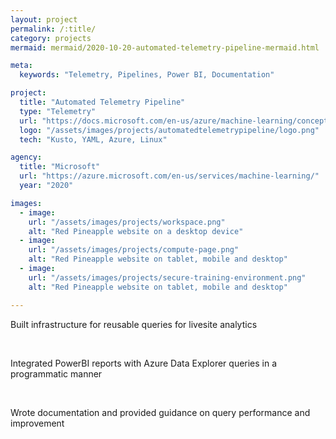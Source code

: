 ```yaml
---
layout: project
permalink: /:title/
category: projects
mermaid: mermaid/2020-10-20-automated-telemetry-pipeline-mermaid.html

meta:
  keywords: "Telemetry, Pipelines, Power BI, Documentation"

project:
  title: "Automated Telemetry Pipeline"
  type: "Telemetry"
  url: "https://docs.microsoft.com/en-us/azure/machine-learning/concept-compute-instance"
  logo: "/assets/images/projects/automatedtelemetrypipeline/logo.png"
  tech: "Kusto, YAML, Azure, Linux"

agency:
  title: "Microsoft"
  url: "https://azure.microsoft.com/en-us/services/machine-learning/"
  year: "2020"

images:
  - image:
    url: "/assets/images/projects/workspace.png"
    alt: "Red Pineapple website on a desktop device"
  - image:
    url: "/assets/images/projects/compute-page.png"
    alt: "Red Pineapple website on tablet, mobile and desktop"
  - image:
    url: "/assets/images/projects/secure-training-environment.png"
    alt: "Red Pineapple website on tablet, mobile and desktop"

---
```


<p class="text">Built infrastructure for reusable queries for livesite analytics</p>
<br />
<p class="text">Integrated PowerBI reports with Azure Data Explorer queries in a programmatic manner</p>
<br />
<p class="text">Wrote documentation and provided guidance on query performance and improvement</p>